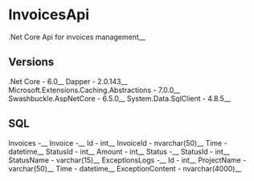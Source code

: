 # InvoicesApi
.Net Core Api for invoices management__

## Versions
.Net Core - 6.0__
Dapper - 2.0.143__
Microsoft.Extensions.Caching.Abstractions - 7.0.0__
Swashbuckle.AspNetCore - 6.5.0__
System.Data.SqlClient - 4.8.5__

## SQL
Invoices -__
    Invoice -__
        Id - int__
        InvoiceId - nvarchar(50)__
        Time - datetime__
        StatusId - int__
        Amount - int__
    Status -__
        StatusId - int__
        StatusName - varchar(15)__
    ExceptionsLogs -__
        Id - int__
        ProjectName - varchar(50)__
        Time - datetime__
        ExceptionContent - nvarchar(4000)__